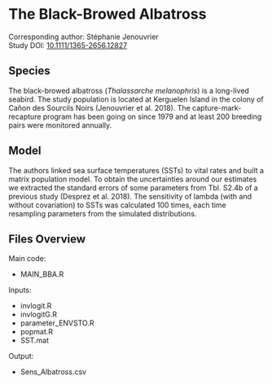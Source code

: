 
# The Black-Browed Albatross

Corresponding author: Stéphanie Jenouvrier  
Study DOI: [10.1111/1365-2656.12827](https://doi.org/10.1111/1365-2656.12827)  

## Species

The black-browed albatross (_Thalassarche melanophris_) is a long-lived seabird. The study population is located at Kerguelen Island in the colony of Cañon des Sourcils Noirs (Jenouvrier et al. 2018). The capture-mark-recapture program has been going on since 1979 and at least 200 breeding pairs were monitored annually.

## Model

The authors linked sea surface temperatures (SSTs) to vital rates and built a matrix population model. To obtain the uncertainties around our estimates we extracted the standard errors of some parameters from Tbl. S2.4b of a previous study (Desprez et al. 2018). The sensitivity of lambda (with and without covariation) to SSTs was calculated 100 times, each time resampling parameters from the simulated distributions.

## Files Overview

Main code:
- MAIN_BBA.R

Inputs:
- invlogit.R
- invlogitG.R
- parameter_ENVSTO.R
- popmat.R
- SST.mat

Output:
- Sens_Albatross.csv

